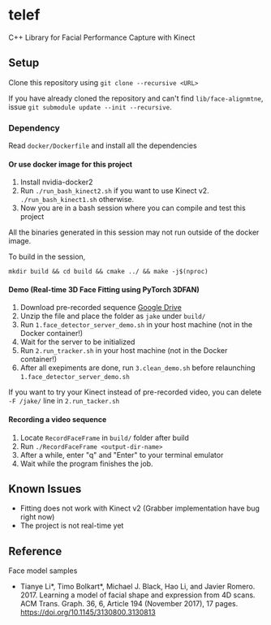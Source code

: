 # telef

C++ Library for Facial Performance Capture with Kinect 

## Setup

Clone this repository using `git clone --recursive <URL>`

If you have already cloned the repository and can't find `lib/face-alignmtne`, issue `git submodule update --init --recursive`.

### Dependency

Read `docker/Dockerfile` and install all the dependencies

#### Or use docker image for this project

1. Install nvidia-docker2
1. Run `./run_bash_kinect2.sh` if you want to use Kinect v2. `./run_bash_kinect1.sh` otherwise.
1. Now you are in a bash session where you can compile and test this project

All the binaries generated in this session may not run outside of the docker image.

To build in the session,

`mkdir build && cd build && cmake ../ && make -j$(nproc)`

#### Demo (Real-time 3D Face Fitting using PyTorch 3DFAN)

1. Download pre-recorded sequence [Google Drive](https://drive.google.com/file/d/1nkaSN5eUxHexwP11FEWXasgs1QmX3mle/view?usp=sharing)
1. Unzip the file and place the folder as `jake` under `build/`
1. Run `1.face_detector_server_demo.sh` in your host machine (not in the Docker container!)
1. Wait for the server to be initialized
1. Run `2.run_tracker.sh` in your host machine (not in the Docker container!)
1. After all exepiments are done, run `3.clean_demo.sh` before relaunching `1.face_detector_server_demo.sh`

If you want to try your Kinect instead of pre-recorded video, you can delete `-F /jake/` line in `2.run_tacker.sh`


#### Recording a video sequence

1. Locate `RecordFaceFrame` in `build/` folder after build
1. Run `./RecordFaceFrame <output-dir-name>`
1. After a while, enter "q" and "Enter" to your terminal emulator
1. Wait while the program finishes the job.

## Known Issues

* Fitting does not work with Kinect v2 (Grabber implementation have bug right now)
* The project is not real-time yet

## Reference

Face model samples
* Tianye Li*, Timo Bolkart*, Michael J. Black, Hao Li, and Javier Romero. 2017. Learning a model of facial shape and expression from 4D scans. ACM Trans. Graph. 36, 6, Article 194 (November 2017), 17 pages. https://doi.org/10.1145/3130800.3130813
